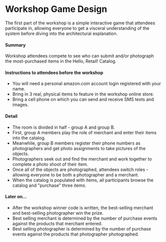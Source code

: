 # Workshop Game Design

The first part of the workshop is a simple interactive game that attendees participate in, allowing everyone to get a visceral understanding of the system before diving into the architectural explanation.

#### Summary
Workshop attendees compete to see who can submit and/or photograph the most-purchased items in the Hello, Retail! Catalog.

#### Instructions to attendees before the workshop
* You will need a personal amazon.com account login registered with your name.
* Bring in 3 real, physical items to feature in the workshop online store.
* Bring a cell phone on which you can send and receive SMS texts and images.

#### Detail
* The room is divided in half - group A and group B.
* First, group A members play the role of merchant and enter their items into the catalog.
* Meanwhile, group B members register their phone numbers as photographers and get photo assignments to take pictures of the objects.
* Photographers seek out and find the merchant and work together to complete a photo shoot of their item.
* Once all of the objects are photographed, attendees switch roles - allowing everyone to be both a photographer and a merchant.
* When the catalog is populated with items, all participants browse the catalog and "purchase" three items.

#### Later on...
* After the workshop winner code is written, the best-selling merchant and best-selling photographer win the prize.
* Best selling merchant is determined by the number of purchase events against the products that merchant entered.
* Best selling photographer is determined by the number of purchase events against the products that photographer photographed.



